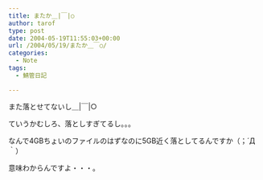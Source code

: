 ```yaml
---
title: またか＿|￣|○
author: tarof
type: post
date: 2004-05-19T11:55:03+00:00
url: /2004/05/19/またか＿￣○/
categories:
  - Note
tags:
  - 鯖管日記

---
```

また落とせてないし＿|￣|○

ていうかむしろ、落としすぎてるし。。。
  
なんで4GBちょいのファイルのはずなのに5GB近く落としてるんですか（；´Д｀）
  
意味わからんですよ・・・。